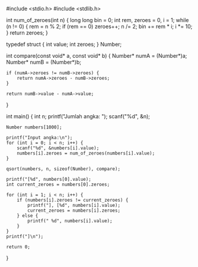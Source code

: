 #include <stdio.h>
#include <stdlib.h>

int num_of_zeroes(int n) {
    long long bin = 0;
    int rem, zeroes = 0, i = 1;
    while (n != 0) {
        rem = n % 2;
        if (rem == 0)
            zeroes++;
        n /= 2;
        bin += rem * i;
        i *= 10;
    }
    return zeroes;
}

typedef struct {
    int value;
    int zeroes;
} Number;

int compare(const void* a, const void* b) {
    Number* numA = (Number*)a;
    Number* numB = (Number*)b;
    
    if (numA->zeroes != numB->zeroes) {
        return numA->zeroes - numB->zeroes;
    }
    
    return numB->value - numA->value;
}

int main() {
    int n;
    printf("Jumlah angka: ");
    scanf("%d", &n);
    
    Number numbers[1000];
    
    printf("Input angka:\n");
    for (int i = 0; i < n; i++) {
        scanf("%d", &numbers[i].value);
        numbers[i].zeroes = num_of_zeroes(numbers[i].value);
    }
    
    qsort(numbers, n, sizeof(Number), compare);
    
    printf("[%d", numbers[0].value);
    int current_zeroes = numbers[0].zeroes;
    
    for (int i = 1; i < n; i++) {
        if (numbers[i].zeroes != current_zeroes) {
            printf("], [%d", numbers[i].value);
            current_zeroes = numbers[i].zeroes;
        } else {
            printf(" %d", numbers[i].value);
        }
    }
    printf("]\n");
    
    return 0;
}
